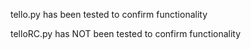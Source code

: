 tello.py has been tested to confirm functionality

telloRC.py has NOT been tested to confirm functionality
